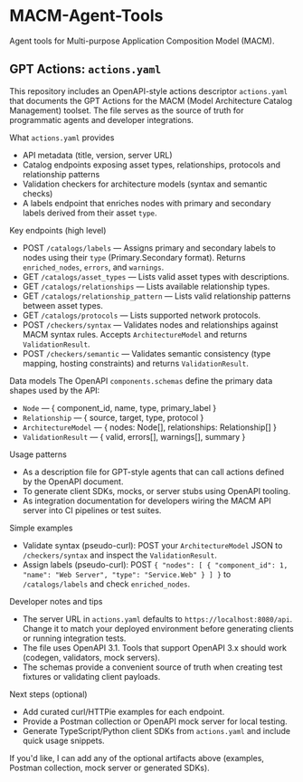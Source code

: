 # MACM-Agent-Tools

Agent tools for Multi-purpose Application Composition Model (MACM).

## GPT Actions: `actions.yaml`

This repository includes an OpenAPI-style actions descriptor `actions.yaml` that documents the GPT Actions for the MACM (Model Architecture Catalog Management) toolset. The file serves as the source of truth for programmatic agents and developer integrations.

What `actions.yaml` provides
- API metadata (title, version, server URL)
- Catalog endpoints exposing asset types, relationships, protocols and relationship patterns
- Validation checkers for architecture models (syntax and semantic checks)
- A labels endpoint that enriches nodes with primary and secondary labels derived from their asset `type`.

Key endpoints (high level)
- POST `/catalogs/labels` — Assigns primary and secondary labels to nodes using their `type` (Primary.Secondary format). Returns `enriched_nodes`, `errors`, and `warnings`.
- GET `/catalogs/asset_types` — Lists valid asset types with descriptions.
- GET `/catalogs/relationships` — Lists available relationship types.
- GET `/catalogs/relationship_pattern` — Lists valid relationship patterns between asset types.
- GET `/catalogs/protocols` — Lists supported network protocols.
- POST `/checkers/syntax` — Validates nodes and relationships against MACM syntax rules. Accepts `ArchitectureModel` and returns `ValidationResult`.
- POST `/checkers/semantic` — Validates semantic consistency (type mapping, hosting constraints) and returns `ValidationResult`.

Data models
The OpenAPI `components.schemas` define the primary data shapes used by the API:
- `Node` — { component_id, name, type, primary_label }
- `Relationship` — { source, target, type, protocol }
- `ArchitectureModel` — { nodes: Node[], relationships: Relationship[] }
- `ValidationResult` — { valid, errors[], warnings[], summary }

Usage patterns
- As a description file for GPT-style agents that can call actions defined by the OpenAPI document.
- To generate client SDKs, mocks, or server stubs using OpenAPI tooling.
- As integration documentation for developers wiring the MACM API server into CI pipelines or test suites.

Simple examples
- Validate syntax (pseudo-curl): POST your `ArchitectureModel` JSON to `/checkers/syntax` and inspect the `ValidationResult`.
- Assign labels (pseudo-curl): POST `{ "nodes": [ { "component_id": 1, "name": "Web Server", "type": "Service.Web" } ] }` to `/catalogs/labels` and check `enriched_nodes`.

Developer notes and tips
- The server URL in `actions.yaml` defaults to `https://localhost:8080/api`. Change it to match your deployed environment before generating clients or running integration tests.
- The file uses OpenAPI 3.1. Tools that support OpenAPI 3.x should work (codegen, validators, mock servers).
- The schemas provide a convenient source of truth when creating test fixtures or validating client payloads.

Next steps (optional)
- Add curated curl/HTTPie examples for each endpoint.
- Provide a Postman collection or OpenAPI mock server for local testing.
- Generate TypeScript/Python client SDKs from `actions.yaml` and include quick usage snippets.

If you'd like, I can add any of the optional artifacts above (examples, Postman collection, mock server or generated SDKs).

